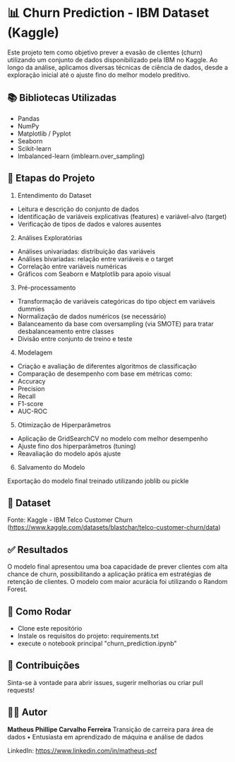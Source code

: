 # 📊 Churn Prediction - IBM Dataset (Kaggle)

Este projeto tem como objetivo prever a evasão de clientes (churn) utilizando um conjunto de dados disponibilizado pela IBM no Kaggle. Ao longo da análise, aplicamos diversas técnicas de ciência de dados, desde a exploração inicial até o ajuste fino do melhor modelo preditivo.

## 📚 Bibliotecas Utilizadas

* Pandas
* NumPy
* Matplotlib / Pyplot
* Seaborn
* Scikit-learn
* Imbalanced-learn (imblearn.over_sampling)

## 📌 Etapas do Projeto

1. Entendimento do Dataset

* Leitura e descrição do conjunto de dados
* Identificação de variáveis explicativas (features) e variável-alvo (target)
* Verificação de tipos de dados e valores ausentes

2. Análises Exploratórias
   
* Análises univariadas: distribuição das variáveis
* Análises bivariadas: relação entre variáveis e o target
* Correlação entre variáveis numéricas
* Gráficos com Seaborn e Matplotlib para apoio visual

3. Pré-processamento
   
* Transformação de variáveis categóricas do tipo object em variáveis dummies
* Normalização de dados numéricos (se necessário)
* Balanceamento da base com oversampling (via SMOTE) para tratar desbalanceamento entre classes
* Divisão entre conjunto de treino e teste

4. Modelagem

* Criação e avaliação de diferentes algoritmos de classificação
* Comparação de desempenho com base em métricas como:
* Accuracy
* Precision
* Recall
* F1-score
* AUC-ROC

5. Otimização de Hiperparâmetros

* Aplicação de GridSearchCV no modelo com melhor desempenho
* Ajuste fino dos hiperparâmetros (tuning)
* Reavaliação do modelo após ajuste

6. Salvamento do Modelo
   
Exportação do modelo final treinado utilizando joblib ou pickle

## 📁 Dataset

Fonte: Kaggle - IBM Telco Customer Churn (https://www.kaggle.com/datasets/blastchar/telco-customer-churn/data)

## ✅ Resultados

O modelo final apresentou uma boa capacidade de prever clientes com alta chance de churn, possibilitando a aplicação prática em estratégias de retenção de clientes.
O modelo com maior acurácia foi utilizando o Random Forest.

## 🚀 Como Rodar

* Clone este repositório
* Instale os requisitos do projeto: requirements.txt
* execute o notebook principal "churn_prediction.ipynb"

## 🤝 Contribuições

Sinta-se à vontade para abrir issues, sugerir melhorias ou criar pull requests!

## 👨‍💻 Autor

**Matheus Phillipe Carvalho Ferreira**
Transição de carreira para área de dados • Entusiasta em aprendizado de máquina e análise de dados

LinkedIn: https://www.linkedin.com/in/matheus-pcf

